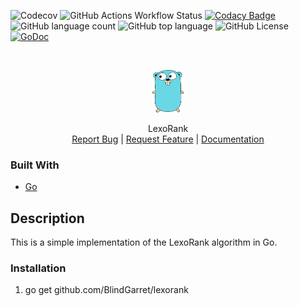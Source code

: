 
![Codecov](https://img.shields.io/codecov/c/github/BlindGarret/echorend)
![GitHub Actions Workflow Status](https://img.shields.io/github/actions/workflow/status/BlindGarret/echorend/go.yml)
[![Codacy Badge](https://app.codacy.com/project/badge/Grade/dd935c6857884fd4ad0ae2a4886a9872)](https://app.codacy.com/gh/BlindGarret/echorend/dashboard?utm_source=gh&utm_medium=referral&utm_content=&utm_campaign=Badge_grade)
![GitHub language count](https://img.shields.io/github/languages/count/BlindGarret/echorend)
![GitHub top language](https://img.shields.io/github/languages/top/BlindGarret/echorend)
![GitHub License](https://img.shields.io/github/license/BlindGarret/echorend)
[![GoDoc](https://godoc.org/github.com/BlindGarret/lexorank?status.svg)](https://godoc.org/github.com/BlindGarret/lexorank)

<!-- PROJECT LOGO -->
<br />
<p align="center">
  <a href="https://github.com/BlindGarret/lexorank">
    <img src="images/logo.png" alt="Logo" width="50">
  </a>

  <p align="center">
    LexoRank
    <br />
    <a href="https://github.com/BlindGarret/lexorank/issues">Report Bug</a> |
    <a href="https://github.com/BlindGarret/lexorank/issues">Request Feature</a> |
    <a href="https://pkg.go.dev/github.com/BlindGarret/lexorank">Documentation</a>
  </p>
</p>

### Built With

* [Go](https://golang.org/)

## Description

This is a simple implementation of the LexoRank algorithm in Go.

### Installation

1. go get github.com/BlindGarret/lexorank


